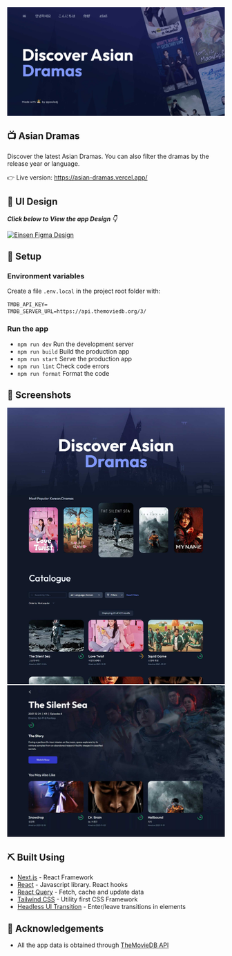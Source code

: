 <div align="center">
 <img src="screenshots/cover-image.jpg?raw=true" alt="Project logo"></a>
</div>


## 📺 Asian Dramas

Discover the latest Asian Dramas. You can also filter the dramas by the release year or language.

👉 Live version: https://asian-dramas.vercel.app/



## 🎨 UI Design

***Click below to View the app Design 👇***

[![Einsen Figma Design](https://img.shields.io/static/v1?label=Asian%20Dramas&message=Figma&color=red&style=for-the-badge&logo=figma)](https://www.figma.com/file/2Cnk7KKJoZ6H2UprgOiC6G/Discover-Asian-Dramas?node-id=0%3A1) 



## 🔧 Setup 

### Environment variables

Create a file `.env.local` in the project root folder with:

```.env
TMDB_API_KEY=
TMDB_SERVER_URL=https://api.themoviedb.org/3/
```

### Run the app

- `npm run dev` Run the development server
- `npm run build` Build the production app
- `npm run start` Serve the production app
- `npm run lint` Check code errors
- `npm run format` Format the code



## 👀 Screenshots 

<div align="center">
<img width="600" src="screenshots\main-page.jpg?raw=true" alt="Main page screenshot"  />

<img width="700" src="screenshots\individual-page.jpg?raw=true" alt="individual-page"  />
</div>


## ⛏️ Built Using 
- [Next.js](https://nextjs.org/) - React Framework
- [React](https://reactjs.org/) - Javascript library. React hooks
- [React Query](https://react-query.tanstack.com/) - Fetch, cache and update data
- [Tailwind CSS](https://tailwindcss.com/) - Utility first CSS Framework
- [Headless UI Transition](https://headlessui.dev/)  - Enter/leave transitions in elements 

  

## 🎉 Acknowledgements 
- All the app data is obtained through [TheMovieDB API](https://www.themoviedb.org/)


